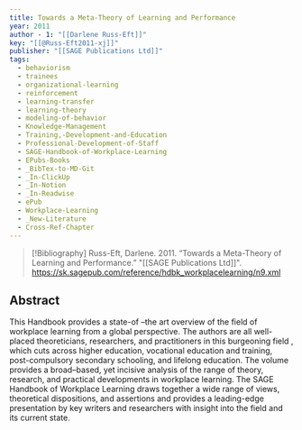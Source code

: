 ```yaml
---
title: Towards a Meta-Theory of Learning and Performance
year: 2011
author - 1: "[[Darlene Russ-Eft]]"
key: "[[@Russ-Eft2011-xj]]"
publisher: "[[SAGE Publications Ltd]]"
tags:
  - behaviorism
  - trainees
  - organizational-learning
  - reinforcement
  - learning-transfer
  - learning-theory
  - modeling-of-behavior
  - Knowledge-Management
  - Training,-Development-and-Education
  - Professional-Development-of-Staff
  - SAGE-Handbook-of-Workplace-Learning
  - EPubs-Books
  - _BibTex-to-MD-Git
  - _In-ClickUp
  - _In-Notion
  - _In-Readwise
  - ePub
  - Workplace-Learning
  - _New-Literature
  - Cross-Ref-Chapter
---
```


> [!Bibliography]
> Russ-Eft, Darlene. 2011. “Towards a Meta-Theory of Learning and Performance.” "[[SAGE Publications Ltd]]". https://sk.sagepub.com/reference/hdbk_workplacelearning/n9.xml

## Abstract
This Handbook provides a state-of –the art overview of the field of workplace learning from a global perspective. The authors are all well-placed theoreticians, researchers, and practitioners in this burgeoning field , which cuts across higher education, vocational education and training, post-compulsory secondary schooling, and lifelong education. The volume provides a broad–based, yet incisive analysis of the range of theory, research, and practical developments in workplace learning. The SAGE Handbook of Workplace Learning draws together a wide range of views, theoretical dispositions, and assertions and provides a leading-edge presentation by key writers and researchers with insight into the field and its current state.